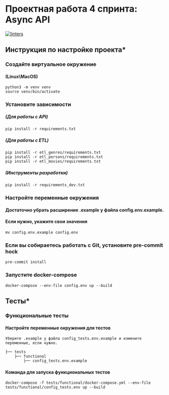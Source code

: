 # Проектная работа 4 спринта: Async API

[![linters](https://github.com/AlexanderPRM/Async_API/actions/workflows/linters.yml/badge.svg)](https://github.com/AlexanderPRM/Async_API/actions/workflows/linters.yml)

## Инструкция по настройке проекта*

### Создайте виртуальное окружение

#### (Linux\MacOS)

    python3 -m venv venv
    source venv/bin/activate

### Установите зависимости

##### (Для работы с API)

    pip install -r requirements.txt

##### (Для работы с ETL)

    pip install -r etl_genres/requirements.txt
    pip install -r etl_persons/requirements.txt
    pip install -r etl_movies/requirements.txt

##### (Инструменты разработки)

    pip install -r requirements_dev.txt

### Настройте переменные окружения

#### Достаточно убрать расширение .example у файла config.env.example.

#### Если нужно, укажите свои значения

    mv config.env.example config.env

### Если вы собираетесь работать с Git, установите pre-commit hock

    pre-commit install

### Запустите docker-compose

    docker-compose --env-file config.env up --build

## Тесты*

### Функциональные тесты

#### Настройте переменные окружения для тестов

    Уберите .example у файла config_tests.env.example и измените переменные, если нужно.

    ├── tests
        ├── functional
            ├── config_tests.env.example

#### Команда для запуска функциональных тестов

    docker-compose -f tests/functional/docker-compose.yml --env-file tests/functional/config_tests.env up --build
